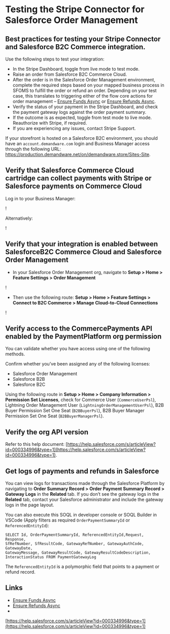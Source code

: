 # Testing the Stripe Connector for Salesforce Order Management

## Best practices for testing your Stripe Connector and Salesforce B2C Commerce integration.

Use the following steps to test your integration:

- In the Stripe Dashboard, toggle from live mode to test mode.
- Raise an order from Salesforce B2C Commerce Cloud.
- After the order is in the Salesforce Order Management environment, complete
the required steps based on your mapped business process in SFOMS to fulfill the
order or refund an order. Depending on your test case, this translates to
triggering either of the flow core actions for order management – [Ensure Funds
Async](https://help.salesforce.com/s/articleView?id=sf.flow_ref_elements_om_actions_ensure_funds_async.htm&type=5)
or [Ensure Refunds
Async](https://help.salesforce.com/s/articleView?id=sf.flow_ref_elements_om_actions_ensure_refunds_async.htm&type=5).
- Verify the status of your payment in the Stripe Dashboard, and check the
payment gateway logs against the order payment summary.
- If the outcome is as expected, toggle from test mode to live mode. Reauthorize
with Stripe, if required.
- If you are experiencing any issues, contact Stripe Support.

If your storefront is hosted on a Salesforce B2C environment, you should have an
`account.demandware.com` login and Business Manager access through the following
URL: https://production.demandware.net/on/demandware.store/Sites-Site.

## Verify that Salesforce Commerce Cloud cartridge can collect payments with Stripe or Salesforce payments on Commerce Cloud

Log in to your Business Manager:

!

Alternatively:

!

## Verify that your integration is enabled between SalesforceB2C Commerce Cloud and Salesforce Order Management

- In your Salesforce Order Management org, navigate to **Setup > Home > Feature
Settings > Order Management**

!
- Then use the following route: **Setup > Home > Feature Settings > Connect to
B2C Commerce > Manage Cloud-to-Cloud Connections**

!

## Verify access to the CommercePayments API enabled by the PaymentPlatform org permission

You can validate whether you have access using one of the following methods.

Confirm whether you’ve been assigned any of the following licenses:

- Salesforce Order Management
- Salesforce B2B
- Salesforce B2C

Using the following route in **Setup > Home > Company Information > Permission
Set Licenses**, check for Commerce User (`CommerceUserPsl`), Lightning Order
Management User (`LightningOrderManagementUserPsl`), B2B Buyer Permission Set
One Seat (`B2BBuyerPsl`), B2B Buyer Manager Permission Set One Seat
(`B2BBuyerManagerPsl`).

## Verify the org API version

Refer to this help document:
[https://help.salesforce.com/s/articleView?id=000334996&type=1](https://help.salesforce.com/s/articleView?id=000334996&type=1).

## Get logs of payments and refunds in Salesforce

You can view logs for transactions made through the Salesforce Platform by
navigating to **Order Summary Record > Order Payment Summary Record > Gateway
Logs** in the **Related** tab. If you don’t see the gateway logs in the
**Related** tab, contact your Salesforce administrator and include the gateway
logs in the page layout.

You can also execute this SOQL in developer console or SOQL Builder in VSCode
(Apply filters as required `OrderPaymentSummaryId` or `ReferencedEntityId`):

```
SELECT Id, OrderPaymentSummaryId, ReferencedEntityId,Request, Response,
SfRefNumber, SfResultCode, GatewayRefNumber, GatewayAuthCode, GatewayDate,
GatewayMessage, GatewayResultCode, GatewayResultCodeDescription,
InteractionStatus FROM PaymentGatewayLog
```

The `ReferencedEntityId` is a polymorphic field that points to a payment or
refund record.

## Links

- [Ensure Funds
Async](https://help.salesforce.com/s/articleView?id=sf.flow_ref_elements_om_actions_ensure_funds_async.htm&type=5)
- [Ensure Refunds
Async](https://help.salesforce.com/s/articleView?id=sf.flow_ref_elements_om_actions_ensure_refunds_async.htm&type=5)
-
[https://help.salesforce.com/s/articleView?id=000334996&type=1](https://help.salesforce.com/s/articleView?id=000334996&type=1)